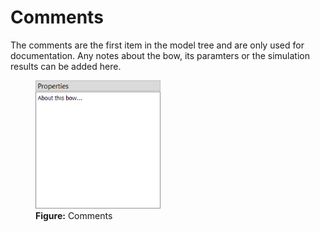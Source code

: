 # Comments

The comments are the first item in the model tree and are only used for documentation.
Any notes about the bow, its paramters or the simulation results can be added here.

<figure>
  <img src="images/screenshots/editor/comments.png" style="width:200px">
  <figcaption><b>Figure:</b> Comments</figcaption>
</figure>